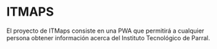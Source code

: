 # ITMAPS
El proyecto de ITMaps consiste en una PWA que permitirá a cualquier persona obtener información acerca del Instituto Tecnológico de Parral.
